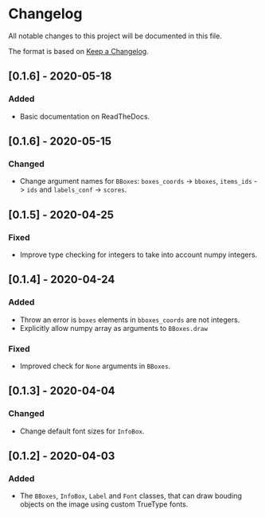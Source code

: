 # Changelog

All notable changes to this project will be documented in this file.

The format is based on [Keep a Changelog](https://keepachangelog.com/en/1.0.0/).

## [0.1.6] - 2020-05-18

### Added

* Basic documentation on ReadTheDocs.

## [0.1.6] - 2020-05-15

### Changed

* Change argument names for `BBoxes`: `boxes_coords` -> `bboxes`,  `items_ids` -> `ids` and `labels_conf` -> `scores`.

## [0.1.5] - 2020-04-25

### Fixed

* Improve type checking for integers to take into account numpy integers.

## [0.1.4] - 2020-04-24

### Added

* Throw an error is `boxes` elements in `bboxes_coords` are not integers.
* Explicitly allow numpy array as arguments to `BBoxes.draw`

### Fixed

* Improved check for `None` arguments in `BBoxes`.

## [0.1.3] - 2020-04-04

### Changed

* Change default font sizes for `InfoBox`.

## [0.1.2] - 2020-04-03

### Added

* The `BBoxes`, `InfoBox`,  `Label` and `Font` classes, that can draw bouding objects on the image using custom TrueType fonts.
